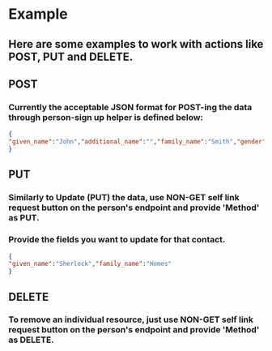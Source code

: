 # Example

## Here are some examples to work with actions like POST, PUT and DELETE.

## POST
### Currently the acceptable JSON format for POST-ing the data through person-sign up helper is defined below:

```json
{
"given_name":"John","additional_name":"","family_name":"Smith","gender":"Male","postal_addresses":"Testfieldspacing","email":"jsmith@mail.com","phone":12345
}
```
## PUT
### Similarly to Update (PUT) the data, use NON-GET self link request button on the person's endpoint and provide 'Method' as PUT.
### Provide the fields you want to update for that contact.

```json
{
"given_name":"Sherlock","family_name":"Homes"
}
```

## DELETE
### To remove an individual resource, just use NON-GET self link request button on the person's endpoint and provide 'Method' as DELETE.




